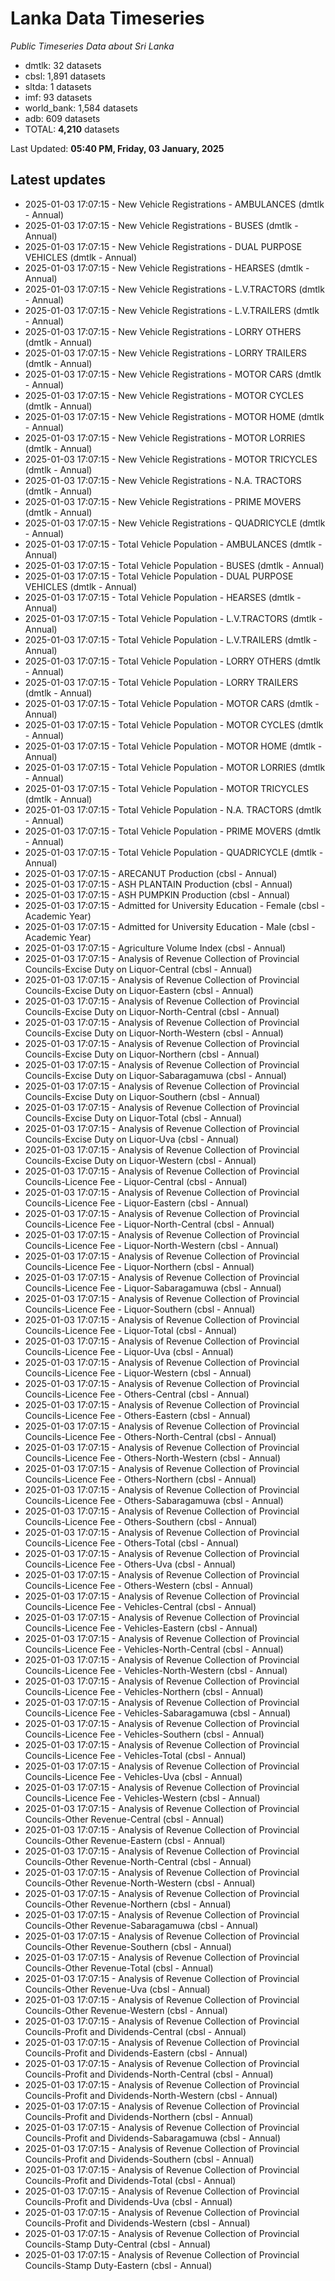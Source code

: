 # Lanka Data Timeseries
*Public Timeseries Data about Sri Lanka*

* dmtlk: 32 datasets
* cbsl: 1,891 datasets
* sltda: 1 datasets
* imf: 93 datasets
* world_bank: 1,584 datasets
* adb: 609 datasets
* TOTAL: **4,210** datasets

Last Updated: **05:40 PM, Friday, 03 January, 2025**

## Latest updates

* 2025-01-03 17:07:15 - New Vehicle Registrations - AMBULANCES (dmtlk - Annual)
* 2025-01-03 17:07:15 - New Vehicle Registrations - BUSES (dmtlk - Annual)
* 2025-01-03 17:07:15 - New Vehicle Registrations - DUAL PURPOSE VEHICLES (dmtlk - Annual)
* 2025-01-03 17:07:15 - New Vehicle Registrations - HEARSES (dmtlk - Annual)
* 2025-01-03 17:07:15 - New Vehicle Registrations - L.V.TRACTORS (dmtlk - Annual)
* 2025-01-03 17:07:15 - New Vehicle Registrations - L.V.TRAILERS (dmtlk - Annual)
* 2025-01-03 17:07:15 - New Vehicle Registrations - LORRY OTHERS (dmtlk - Annual)
* 2025-01-03 17:07:15 - New Vehicle Registrations - LORRY TRAILERS (dmtlk - Annual)
* 2025-01-03 17:07:15 - New Vehicle Registrations - MOTOR CARS (dmtlk - Annual)
* 2025-01-03 17:07:15 - New Vehicle Registrations - MOTOR CYCLES (dmtlk - Annual)
* 2025-01-03 17:07:15 - New Vehicle Registrations - MOTOR HOME (dmtlk - Annual)
* 2025-01-03 17:07:15 - New Vehicle Registrations - MOTOR LORRIES (dmtlk - Annual)
* 2025-01-03 17:07:15 - New Vehicle Registrations - MOTOR TRICYCLES (dmtlk - Annual)
* 2025-01-03 17:07:15 - New Vehicle Registrations - N.A. TRACTORS (dmtlk - Annual)
* 2025-01-03 17:07:15 - New Vehicle Registrations - PRIME MOVERS (dmtlk - Annual)
* 2025-01-03 17:07:15 - New Vehicle Registrations - QUADRICYCLE (dmtlk - Annual)
* 2025-01-03 17:07:15 - Total Vehicle Population - AMBULANCES (dmtlk - Annual)
* 2025-01-03 17:07:15 - Total Vehicle Population - BUSES (dmtlk - Annual)
* 2025-01-03 17:07:15 - Total Vehicle Population - DUAL PURPOSE VEHICLES (dmtlk - Annual)
* 2025-01-03 17:07:15 - Total Vehicle Population - HEARSES (dmtlk - Annual)
* 2025-01-03 17:07:15 - Total Vehicle Population - L.V.TRACTORS (dmtlk - Annual)
* 2025-01-03 17:07:15 - Total Vehicle Population - L.V.TRAILERS (dmtlk - Annual)
* 2025-01-03 17:07:15 - Total Vehicle Population - LORRY OTHERS (dmtlk - Annual)
* 2025-01-03 17:07:15 - Total Vehicle Population - LORRY TRAILERS (dmtlk - Annual)
* 2025-01-03 17:07:15 - Total Vehicle Population - MOTOR CARS (dmtlk - Annual)
* 2025-01-03 17:07:15 - Total Vehicle Population - MOTOR CYCLES (dmtlk - Annual)
* 2025-01-03 17:07:15 - Total Vehicle Population - MOTOR HOME (dmtlk - Annual)
* 2025-01-03 17:07:15 - Total Vehicle Population - MOTOR LORRIES (dmtlk - Annual)
* 2025-01-03 17:07:15 - Total Vehicle Population - MOTOR TRICYCLES (dmtlk - Annual)
* 2025-01-03 17:07:15 - Total Vehicle Population - N.A. TRACTORS (dmtlk - Annual)
* 2025-01-03 17:07:15 - Total Vehicle Population - PRIME MOVERS (dmtlk - Annual)
* 2025-01-03 17:07:15 - Total Vehicle Population - QUADRICYCLE (dmtlk - Annual)
* 2025-01-03 17:07:15 - ARECANUT Production (cbsl - Annual)
* 2025-01-03 17:07:15 - ASH PLANTAIN Production (cbsl - Annual)
* 2025-01-03 17:07:15 - ASH PUMPKIN Production (cbsl - Annual)
* 2025-01-03 17:07:15 - Admitted for University Education - Female (cbsl - Academic Year)
* 2025-01-03 17:07:15 - Admitted for University Education - Male (cbsl - Academic Year)
* 2025-01-03 17:07:15 - Agriculture Volume Index (cbsl - Annual)
* 2025-01-03 17:07:15 - Analysis of Revenue Collection of Provincial Councils-Excise Duty on Liquor-Central (cbsl - Annual)
* 2025-01-03 17:07:15 - Analysis of Revenue Collection of Provincial Councils-Excise Duty on Liquor-Eastern (cbsl - Annual)
* 2025-01-03 17:07:15 - Analysis of Revenue Collection of Provincial Councils-Excise Duty on Liquor-North-Central (cbsl - Annual)
* 2025-01-03 17:07:15 - Analysis of Revenue Collection of Provincial Councils-Excise Duty on Liquor-North-Western (cbsl - Annual)
* 2025-01-03 17:07:15 - Analysis of Revenue Collection of Provincial Councils-Excise Duty on Liquor-Northern (cbsl - Annual)
* 2025-01-03 17:07:15 - Analysis of Revenue Collection of Provincial Councils-Excise Duty on Liquor-Sabaragamuwa (cbsl - Annual)
* 2025-01-03 17:07:15 - Analysis of Revenue Collection of Provincial Councils-Excise Duty on Liquor-Southern (cbsl - Annual)
* 2025-01-03 17:07:15 - Analysis of Revenue Collection of Provincial Councils-Excise Duty on Liquor-Total (cbsl - Annual)
* 2025-01-03 17:07:15 - Analysis of Revenue Collection of Provincial Councils-Excise Duty on Liquor-Uva (cbsl - Annual)
* 2025-01-03 17:07:15 - Analysis of Revenue Collection of Provincial Councils-Excise Duty on Liquor-Western (cbsl - Annual)
* 2025-01-03 17:07:15 - Analysis of Revenue Collection of Provincial Councils-Licence Fee - Liquor-Central (cbsl - Annual)
* 2025-01-03 17:07:15 - Analysis of Revenue Collection of Provincial Councils-Licence Fee - Liquor-Eastern (cbsl - Annual)
* 2025-01-03 17:07:15 - Analysis of Revenue Collection of Provincial Councils-Licence Fee - Liquor-North-Central (cbsl - Annual)
* 2025-01-03 17:07:15 - Analysis of Revenue Collection of Provincial Councils-Licence Fee - Liquor-North-Western (cbsl - Annual)
* 2025-01-03 17:07:15 - Analysis of Revenue Collection of Provincial Councils-Licence Fee - Liquor-Northern (cbsl - Annual)
* 2025-01-03 17:07:15 - Analysis of Revenue Collection of Provincial Councils-Licence Fee - Liquor-Sabaragamuwa (cbsl - Annual)
* 2025-01-03 17:07:15 - Analysis of Revenue Collection of Provincial Councils-Licence Fee - Liquor-Southern (cbsl - Annual)
* 2025-01-03 17:07:15 - Analysis of Revenue Collection of Provincial Councils-Licence Fee - Liquor-Total (cbsl - Annual)
* 2025-01-03 17:07:15 - Analysis of Revenue Collection of Provincial Councils-Licence Fee - Liquor-Uva (cbsl - Annual)
* 2025-01-03 17:07:15 - Analysis of Revenue Collection of Provincial Councils-Licence Fee - Liquor-Western (cbsl - Annual)
* 2025-01-03 17:07:15 - Analysis of Revenue Collection of Provincial Councils-Licence Fee - Others-Central (cbsl - Annual)
* 2025-01-03 17:07:15 - Analysis of Revenue Collection of Provincial Councils-Licence Fee - Others-Eastern (cbsl - Annual)
* 2025-01-03 17:07:15 - Analysis of Revenue Collection of Provincial Councils-Licence Fee - Others-North-Central (cbsl - Annual)
* 2025-01-03 17:07:15 - Analysis of Revenue Collection of Provincial Councils-Licence Fee - Others-North-Western (cbsl - Annual)
* 2025-01-03 17:07:15 - Analysis of Revenue Collection of Provincial Councils-Licence Fee - Others-Northern (cbsl - Annual)
* 2025-01-03 17:07:15 - Analysis of Revenue Collection of Provincial Councils-Licence Fee - Others-Sabaragamuwa (cbsl - Annual)
* 2025-01-03 17:07:15 - Analysis of Revenue Collection of Provincial Councils-Licence Fee - Others-Southern (cbsl - Annual)
* 2025-01-03 17:07:15 - Analysis of Revenue Collection of Provincial Councils-Licence Fee - Others-Total (cbsl - Annual)
* 2025-01-03 17:07:15 - Analysis of Revenue Collection of Provincial Councils-Licence Fee - Others-Uva (cbsl - Annual)
* 2025-01-03 17:07:15 - Analysis of Revenue Collection of Provincial Councils-Licence Fee - Others-Western (cbsl - Annual)
* 2025-01-03 17:07:15 - Analysis of Revenue Collection of Provincial Councils-Licence Fee - Vehicles-Central (cbsl - Annual)
* 2025-01-03 17:07:15 - Analysis of Revenue Collection of Provincial Councils-Licence Fee - Vehicles-Eastern (cbsl - Annual)
* 2025-01-03 17:07:15 - Analysis of Revenue Collection of Provincial Councils-Licence Fee - Vehicles-North-Central (cbsl - Annual)
* 2025-01-03 17:07:15 - Analysis of Revenue Collection of Provincial Councils-Licence Fee - Vehicles-North-Western (cbsl - Annual)
* 2025-01-03 17:07:15 - Analysis of Revenue Collection of Provincial Councils-Licence Fee - Vehicles-Northern (cbsl - Annual)
* 2025-01-03 17:07:15 - Analysis of Revenue Collection of Provincial Councils-Licence Fee - Vehicles-Sabaragamuwa (cbsl - Annual)
* 2025-01-03 17:07:15 - Analysis of Revenue Collection of Provincial Councils-Licence Fee - Vehicles-Southern (cbsl - Annual)
* 2025-01-03 17:07:15 - Analysis of Revenue Collection of Provincial Councils-Licence Fee - Vehicles-Total (cbsl - Annual)
* 2025-01-03 17:07:15 - Analysis of Revenue Collection of Provincial Councils-Licence Fee - Vehicles-Uva (cbsl - Annual)
* 2025-01-03 17:07:15 - Analysis of Revenue Collection of Provincial Councils-Licence Fee - Vehicles-Western (cbsl - Annual)
* 2025-01-03 17:07:15 - Analysis of Revenue Collection of Provincial Councils-Other Revenue-Central (cbsl - Annual)
* 2025-01-03 17:07:15 - Analysis of Revenue Collection of Provincial Councils-Other Revenue-Eastern (cbsl - Annual)
* 2025-01-03 17:07:15 - Analysis of Revenue Collection of Provincial Councils-Other Revenue-North-Central (cbsl - Annual)
* 2025-01-03 17:07:15 - Analysis of Revenue Collection of Provincial Councils-Other Revenue-North-Western (cbsl - Annual)
* 2025-01-03 17:07:15 - Analysis of Revenue Collection of Provincial Councils-Other Revenue-Northern (cbsl - Annual)
* 2025-01-03 17:07:15 - Analysis of Revenue Collection of Provincial Councils-Other Revenue-Sabaragamuwa (cbsl - Annual)
* 2025-01-03 17:07:15 - Analysis of Revenue Collection of Provincial Councils-Other Revenue-Southern (cbsl - Annual)
* 2025-01-03 17:07:15 - Analysis of Revenue Collection of Provincial Councils-Other Revenue-Total (cbsl - Annual)
* 2025-01-03 17:07:15 - Analysis of Revenue Collection of Provincial Councils-Other Revenue-Uva (cbsl - Annual)
* 2025-01-03 17:07:15 - Analysis of Revenue Collection of Provincial Councils-Other Revenue-Western (cbsl - Annual)
* 2025-01-03 17:07:15 - Analysis of Revenue Collection of Provincial Councils-Profit and Dividends-Central (cbsl - Annual)
* 2025-01-03 17:07:15 - Analysis of Revenue Collection of Provincial Councils-Profit and Dividends-Eastern (cbsl - Annual)
* 2025-01-03 17:07:15 - Analysis of Revenue Collection of Provincial Councils-Profit and Dividends-North-Central (cbsl - Annual)
* 2025-01-03 17:07:15 - Analysis of Revenue Collection of Provincial Councils-Profit and Dividends-North-Western (cbsl - Annual)
* 2025-01-03 17:07:15 - Analysis of Revenue Collection of Provincial Councils-Profit and Dividends-Northern (cbsl - Annual)
* 2025-01-03 17:07:15 - Analysis of Revenue Collection of Provincial Councils-Profit and Dividends-Sabaragamuwa (cbsl - Annual)
* 2025-01-03 17:07:15 - Analysis of Revenue Collection of Provincial Councils-Profit and Dividends-Southern (cbsl - Annual)
* 2025-01-03 17:07:15 - Analysis of Revenue Collection of Provincial Councils-Profit and Dividends-Total (cbsl - Annual)
* 2025-01-03 17:07:15 - Analysis of Revenue Collection of Provincial Councils-Profit and Dividends-Uva (cbsl - Annual)
* 2025-01-03 17:07:15 - Analysis of Revenue Collection of Provincial Councils-Profit and Dividends-Western (cbsl - Annual)
* 2025-01-03 17:07:15 - Analysis of Revenue Collection of Provincial Councils-Stamp Duty-Central (cbsl - Annual)
* 2025-01-03 17:07:15 - Analysis of Revenue Collection of Provincial Councils-Stamp Duty-Eastern (cbsl - Annual)